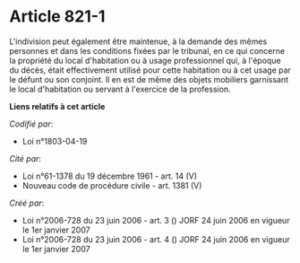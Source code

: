 # Article 821-1

L'indivision peut également être maintenue, à la demande des mêmes personnes et dans les conditions fixées par le tribunal,
en ce qui concerne la propriété du local d'habitation ou à usage professionnel qui, à l'époque du décès, était effectivement
utilisé pour cette habitation ou à cet usage par le défunt ou son conjoint. Il en est de même des objets mobiliers garnissant
le local d'habitation ou servant à l'exercice de la profession.

**Liens relatifs à cet article**

_Codifié par_:

  - Loi n°1803-04-19

_Cité par_:

  - Loi n°61-1378 du 19 décembre 1961 - art. 14 (V)
  - Nouveau code de procédure civile - art. 1381 (V)

_Créé par_:

  - Loi n°2006-728 du 23 juin 2006 - art. 3 () JORF 24 juin 2006 en vigueur le 1er janvier 2007
  - Loi n°2006-728 du 23 juin 2006 - art. 4 () JORF 24 juin 2006 en vigueur le 1er janvier 2007
